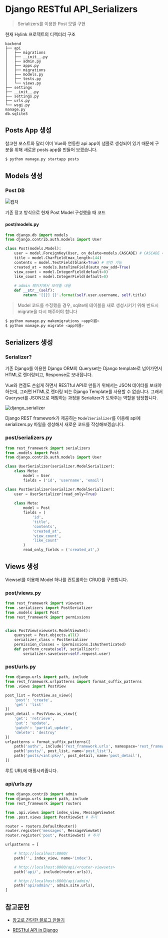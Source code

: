 # Django RESTful API_Serializers

> Serializers를 이용한 Post 모델 구현 



현재 Hylink 프로젝트의 디렉터리 구조 

```
backend
├── api
│   ├── migrations
│   ├── __init__.py
│   ├── admin.py
│   ├── apps.py
│   ├── migrations
│   ├── models.py
│   ├── tests.py
│   └── views.py
├── settings
├── __init__.py
├── settings.py
├── urls.py
└── wsgi.py
manage.py
db.sqlite3
```



## Posts App 생성 

참고한 포스트와 달리 이미 Vue와 연동한 api app이 샘플로 생성되어 있기 때문에 구분을 위해 새로운 posts app을 만들어 보겠습니다. 



```bash
$ python manage.py startapp posts
```



## Models 생성

### Post DB

![캡처](https://lab.ssafy.com/s1-final/hylink/uploads/55b156e2814f53e0581ec5bc4ab6051c/%EC%BA%A1%EC%B2%98.PNG)



기존 장고 방식으로 현재 Post Model 구성했을 때 코드 

#### post/models.py

```python
from django.db import models
from django.contrib.auth.models import User 

class Post(models.Model):
    user = model.ForeignKey(User, on_delete=models.CASCADE) # CASCADE = 삭제시 foreignkey를 포함하는 모델 인스턴스도 삭제
    title = model.CharField(max_length=144)
    contents = model.TextField(blank=True) # 빈칸 가능 
    created_at = models.DateTimeField(auto_now_add=True)
    view_count = model.IntegerField(default=0)
    like_count = model.IntegerField(default=0)
    
    # admin 페이지에서 보여줄 내용 
    def __str__(self):
        return '[{}] {}'.format(self.user.username, self.title)
```



> Model 코드를 수정했을 경우, sqlite에 테이블을 새로 생성시키기 위해 반드시 migrate을 다시 해주어야 합니다

```bash
$ python manage.py makemigrations <app이름>
$ python manage.py migrate <app이름>
```



## Serializers 생성

### Serializer?

기존 Django를 이용한 Django ORM의 Queryset는 Django template로 넘어가면서 HTML로 렌더링되고, Response로 보내집니다. 

Vue와 연결도 손쉽게 하면서 RESTful API로 만들기 위해서는 JSON 데이터를 보내야하는데, 그러면 HTML로 렌더링 되는 Django Template를 사용할 수 없습니다. 그래서 Queryset를 JSON으로 매핑하는 과정을 Serializer가 도와주는 역할을 담당합니다. 



![django_serializer](https://miro.medium.com/max/2048/1*AjXUSAQ5WPHi2lvfRKD08g.jpeg)



Django REST framework가 제공하는 `ModelSerializer`를 이용해 api에 serializers.py 파일을 생성해서 새로운 코드를 작성해보겠습니다. 



### post/serializers.py

```python
from rest_framework import serializers
from .models import Post 
from django.contrib.auth.models import User

class UserSerializer(serializer.ModelSerializer):
    class Meta:
        model = User
        fields = ('id', 'username', 'email')

class PostSerializer(serializer.ModelSerializer):
    user = UserSerializer(read_only=True)
    
    class Meta:
        model = Post
        fields = (
            'id',
            'title',
            'contents',
            'created_at',
            'view_count',
            'like_count'
        )
        read_only_fields = ('created_at',)
```



## Views 생성

Viewset를 이용해 Model 하나를 컨트롤하는 CRUD를 구현합니다.



### post/views.py

```python
from rest_framework import viewsets
from .serializers import PostSerializer
from .models import Post
from rest_framework import permissions


class PostView(viewsets.ModelViewSet):
    queryset = Post.objects.all()
    serializer_class = PostSerializer
    permission_classes = (permissions.IsAuthenticated)
    def perform_create(self, seriallizer):
        serializer.save(user=self.request.user)
```



### post/urls.py

```python
from django.urls import path, include
from rest_framework.urlpatterns import format_suffix_patterns
from .views import PostView

post_list = PostView.as_view({
    'post': 'create',
    'get': 'list'
})
post_detail = PostView.as_view({
    'get': 'retrieve',
    'put': 'update',
    'patch': 'partial_update',
    'delete': 'destroy'
})
urlpatterns = format_suffix_patterns([
    path('auth/', include('rest_framework.urls', namespace='rest_framework')),
    path('posts/', post_list, name='post_list'),
    path('posts/<int:pk>/', post_detail, name='post_detail'),
])
```



루트 URL에 매핑시켜줍니다. 

### api/urls.py

```python
from django.contrib import admin
from django.urls import path, include
from rest_framework import routers

from .api.views import index_view, MessageViewSet
from .post.views import PostViewSet # 추가 

router = routers.DefaultRouter()
router.register('messages', MessageViewSet)
router.register('post', PostViewSet) # 추가

urlpatterns = [

    # http://localhost:8000/
    path('', index_view, name='index'),

    # http://localhost:8000/api/<router-viewsets>
    path('api/', include(router.urls)),

    # http://localhost:8000/api/admin/
    path('api/admin/', admin.site.urls),
]

```





## 참고문헌

- [장고로 간단한 블로그 만들기]([https://medium.com/wasd/django%EB%A1%9C-%EA%B0%84%EB%8B%A8%ED%95%9C-%EB%B8%94%EB%A1%9C%EA%B7%B8-%EB%A7%8C%EB%93%A4%EA%B8%B0-1-%EA%B0%9C%EC%9A%94-%ED%94%84%EB%A1%9C%EC%A0%9D%ED%8A%B8-%EA%B5%AC%EC%84%B1-83d03ec74395](https://medium.com/wasd/django로-간단한-블로그-만들기-1-개요-프로젝트-구성-83d03ec74395))

- [RESTful API in Django](https://medium.com/wasd/restful-api-in-django-16fc3fb1a238)